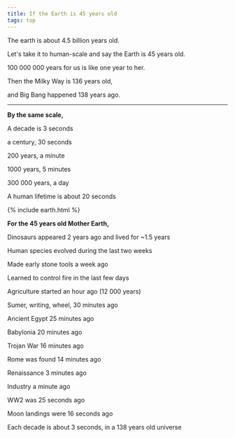 ```yaml
---
title: If the Earth is 45 years old  
tags: top 
---
```


The earth is about 4.5 billion years old. 

Let's take it to human-scale and say the Earth is 45 years old. 

100 000 000 years for us is like one year to her. 

Then the Milky Way is 136 years old, 

and Big Bang happened 138 years ago. 

---

**By the same scale,** 

A decade is 3 seconds

a century, 30 seconds

200 years, a minute

1000 years, 5 minutes 

300 000 years, a day 

A human lifetime is about 20 seconds

{% include earth.html %}

**For the 45 years old Mother Earth,**

Dinosaurs appeared 2 years ago and lived for ~1.5 years 

Human species evolved during the last two weeks

Made early stone tools a week ago

Learned to control fire in the last few days 

Agriculture started an hour ago (12 000 years)

Sumer, writing, wheel, 30 minutes ago

Ancient Egypt 25 minutes ago 

Babylonia 20 minutes ago 

Trojan War 16 minutes ago 

Rome was found 14 minutes ago

Renaissance 3 minutes ago 

Industry a minute ago

WW2 was 25 seconds ago

Moon landings were 16 seconds ago 

Each decade is about 3 seconds, in a 138 years old universe